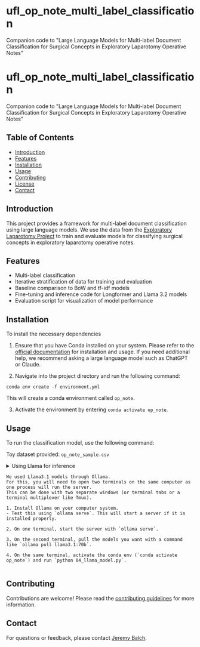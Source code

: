 # ufl_op_note_multi_label_classification
Companion code to "Large Language Models for Multi-label Document Classification for Surgical Concepts in Exploratory Laparotomy Operative Notes"

# ufl_op_note_multi_label_classification

Companion code to "Large Language Models for Multi-label Document Classification for Surgical Concepts in Exploratory Laparotomy Operative Notes"

## Table of Contents
- [Introduction](#introduction)
- [Features](#features)
- [Installation](#installation)
- [Usage](#usage)
- [Contributing](#contributing)
- [License](#license)
- [Contact](#contact)

## Introduction
This project provides a framework for multi-label document classification using large language models. We use the data from the [Exploratory Laparotomy Project](https://github.com/ufl-prismap/exploratory-laparotomy-project) to train and evaluate models for classifying surgical concepts in exploratory laparotomy operative notes.

## Features
- Multi-label classification   
- Iterative stratification of data for training and evaluation
- Baseline comparison to BoW and tf-idf models
- Fine-tuning and inference code for Longformer and Llama 3.2 models
- Evaluation script for visualization of model performance 


## Installation
To install the necessary dependencies

1. Ensure that you have Conda installed on your system.
Please refer to the [official documentation](https://docs.conda.io/projects/conda/en/latest/user-guide/install/index.html) for installation and usage.
If you need additional help, we recommend asking a large language model such as ChatGPT or Claude.

2. Navigate into the project directory and run the following command:

`conda env create -f environment.yml`

This will create a conda environment called `op_note`.

3. Activate the environment by entering `conda activate op_note`.

## Usage
To run the classification model, use the following command:

Toy dataset provided: `op_note_sample.csv`

<details>
    <summary>Using Llama for inference
    
    We used Llama3.1 models through Ollama.
    For this, you will need to open two terminals on the same computer as one process will run the server.
    This can be done with two separate windows (or terminal tabs or a terminal multiplexer like Tmux).

    1. Install Ollama on your computer system.
    - Test this using `ollama serve`. This will start a server if it is installed properly.

    2. On one terminal, start the server with `ollama serve`.

    3. On the second terminal, pull the models you want with a command like `ollama pull llama3.1:70b`.

    4. On the same terminal, activate the conda env (`conda activate op_note`) and run `python 04_llama_model.py`.
</details>

## Contributing
Contributions are welcome! Please read the [contributing guidelines](CONTRIBUTING.md) for more information.

## Contact
For questions or feedback, please contact [Jeremy Balch](mailto:jeremy.balch@surgery.ufl.edu).
